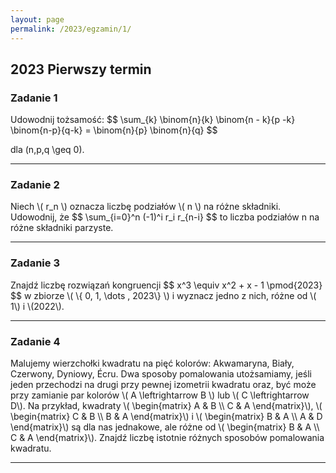 ```yaml
---
layout: page
permalink: /2023/egzamin/1/
---
```


## 2023 Pierwszy termin

### Zadanie 1

<div>
Udowodnij tożsamość:
$$
\sum_{k} \binom{n}{k} \binom{n - k}{p -k} \binom{n-p}{q-k} = \binom{n}{p} \binom{n}{q}
$$

dla \(n,p,q \geq 0\).
</div>

---

### Zadanie 2

<div>
Niech \( r_n \) oznacza liczbę podziałów \( n \) na różne składniki. Udowodnij, że 
$$
\sum_{i=0}^n (-1)^i r_i r_{n-i}
$$
to liczba podziałów n na różne składniki parzyste.
</div>

---

### Zadanie 3

<div>
Znajdź liczbę rozwiązań kongruencji
$$
x^3 \equiv x^2 + x - 1 \pmod{2023}
$$
w zbiorze \( \{ 0, 1, \dots , 2023\} \) i wyznacz jedno z nich, różne od \( 1\) i \(2022\).
</div>

---

### Zadanie 4
<div>
Malujemy wierzchołki kwadratu na pięć kolorów: Akwamaryna, Biały, Czerwony, Dyniowy, Écru. Dwa sposoby pomalowania utożsamiamy, jeśli jeden przechodzi na drugi przy pewnej izometrii kwadratu oraz, być może przy zamianie par kolorów \( A \leftrightarrow B \) lub \( C \leftrightarrow D\). Na przykład, kwadraty \( \begin{matrix} A & B \\ C & A \end{matrix}\), \( \begin{matrix} C & B \\ B & A \end{matrix}\) i \( \begin{matrix} B & A \\ A & D \end{matrix}\)
są dla nas jednakowe, ale różne od \( \begin{matrix} B & A \\ C & A \end{matrix}\). Znajdź liczbę istotnie różnych sposobów pomalowania kwadratu.
</div>

---
